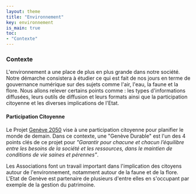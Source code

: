 ```yaml
---
layout: theme
title: "Environnement"
key: environnement
is_main: true
toc:
- "Contexte"
---
```


### Contexte

L'environnement a une place de plus en plus grande dans notre société.
Notre démarche consistera à étudier ce qui est fait de nos jours en terme de gouvernance numérique sur des sujets comme l'air, l'eau, la faune et la flore.
Nous allons relever certains points comme : les types d'informations diffusées, leurs outils de diffusion et leurs formats ainsi que la participation citoyenne et les diverses implications de l'Etat.

#### Participation Citoyenne
Le Projet [Genève 2050](https://www.ge.ch/document/geneve-2050-flyer-informatif-printemps-2019/telecharger) vise à une participation citoyenne pour planifier le monde de demain. Dans ce contexte, une "Genève Durable" est l'un des 4 points clés de ce projet pour _"Garantir pour chacune et chacun l’équilibre entre les besoins de la société et les ressources, dans le maintien de conditions de vie saines et pérennes"_.

Les Associations font un travail important dans l'implication des citoyens autour de l'environnement, notamment autour de la faune et de la flore. L'Etat de Genève est partenaire de plusieurs d'entre elles en s'occupant par exemple de la gestion du patrimoine.